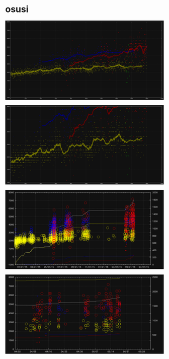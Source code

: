 # osusi


![ScoreResult](Score-0.png)

![ScoreResult-h3](Score-0-h3.png)

![ScoreResult-all](Score-1.png)

![ScoreResult-month](Score-2.png)

